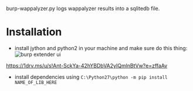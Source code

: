 burp-wappalyzer.py logs wappalyzer results into a sqlitedb file.
# Installation
* install jython and python2 in your machine and make sure do this thing:\
![burp extender ui](https://user-images.githubusercontent.com/6646675/210295595-45a4048d-01c1-4a4c-9c89-ac457f6dc02d.png)

https://1drv.ms/u/s!Ant-SckYa-42hYBDbVA2yIQmlnBtVw?e=zffaAv
* install dependencies using 
`C:\Python27\python -m pip install NAME_OF_LIB_HERE`
